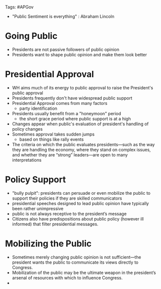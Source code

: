Tags: #APGov 

- "Public Sentiment is everything" : Abraham Lincoln

# Going Public
- Presidents are not passive followers of public opinion
- Presidents want to shape public opinion and make them look better

# Presidential Approval
- WH aims much of its energy to public approval to raise the President's public approval
- Presidents frequently don't have widespread public support
- Presidential Approval comes from many factors
	- party identification 
- Presidents usually benefit from a "honeymoon" period
	- the short grace period where public support is at a high
- Changes appear when public's evaluation of president's handling of policy changes
- Sometimes approval takes sudden jumps
	- based on things like rally events 
- The criteria on which the public evaluates presidents—such as the way they are handling the economy, where they stand on complex issues, and whether they are “strong” leaders—are open to many interpretations

# Policy Support
- "bully pulpit": presidents can persuade or even mobilize the public to support their policies if they are skilled communicators
- presidential speeches designed to lead public opinion have typically been rather unimpressive
- public is not always receptive to the president’s message
- Citizens also have predispositions about public policy (however ill informed) that filter presidential messages.

# Mobilizing the Public
- Sometimes merely changing public opinion is not sufficient—the president wants the public to communicate its views directly to Congress.
- Mobilization of the public may be the ultimate weapon in the president’s arsenal of resources with which to influence Congress.
- 